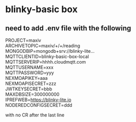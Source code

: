 # blinky-basic box
## need to add .env file with the following
PROJECT=maxiv  
ARCHIVETOPIC=maxiv/+/+/reading  
MONGODBIP=mongodb+srv://blinky-lite...  
MQTTCLIENTID=blinky-basic-box-local  
MQTTSERVERIP=hhhh.cloudmqtt.com  
MQTTUSERNAME=xxx  
MQTTPASSWORD=yyy  
NEXMOAPIKEY=aaa  
NEXMOAPISECRET=zzz  
JWTKEYSECRET=bbb  
MAXDBSIZE=300000000  
IPREFWEB=https://blinky-lite.io  
NODEREDCONFIGSECRET=ddd  
  
with no CR after the last line


